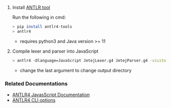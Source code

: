 
1. Install [ANTLR tool](https://github.com/antlr/antlr4/blob/master/doc/getting-started.md)
    
    Run the following in cmd:
    ```bash
    > pip install antlr4-tools
    > antlr4
    ```
   - requires python3 and Java version >= 11

2. Compile lexer and parser into JavaScript

    ```bash
    > antlr4 -Dlanguage=JavaScript JetejLexer.g4 JetejParser.g4 -visitor -o ./gen 
    ```
    - change the last argument to change output directory


### Related Documentations
 - [ANTLR4 JavasScript Documentation](https://github.com/antlr/antlr4/blob/master/doc/javascript-target.md)
 - [ANTLR4 CLI options](https://github.com/antlr/antlr4/blob/master/doc/tool-options.md)